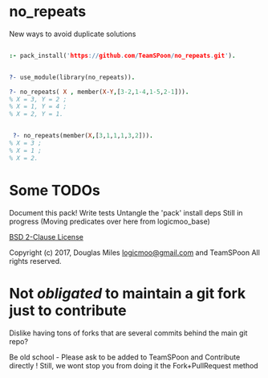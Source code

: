 # no_repeats
New ways to avoid duplicate solutions


```prolog

:- pack_install('https://github.com/TeamSPoon/no_repeats.git').

```


```prolog

?- use_module(library(no_repeats)).

?- no_repeats( X , member(X-Y,[3-2,1-4,1-5,2-1])).
% X = 3, Y = 2 ;
% X = 1, Y = 4 ;
% X = 2, Y = 1.


 ?- no_repeats(member(X,[3,1,1,1,3,2])).
% X = 3 ;
% X = 1 ;
% X = 2.


```



# Some TODOs

Document this pack!
Write tests
Untangle the 'pack' install deps
Still in progress (Moving predicates over here from logicmoo_base)


[BSD 2-Clause License](LICENSE.md)

Copyright (c) 2017, 
Douglas Miles <logicmoo@gmail.com> and TeamSPoon
All rights reserved.

# Not _obligated_ to maintain a git fork just to contribute

Dislike having tons of forks that are several commits behind the main git repo?

Be old school - Please ask to be added to TeamSPoon and Contribute directly !
Still, we wont stop you from doing it the Fork+PullRequest method




